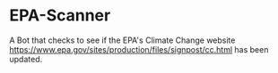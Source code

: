 # EPA-Scanner
A Bot that checks to see if the EPA's Climate Change website https://www.epa.gov/sites/production/files/signpost/cc.html has been updated.
